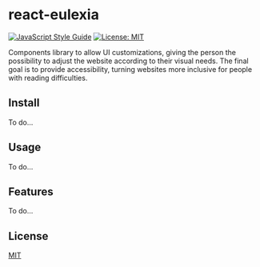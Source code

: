 # react-eulexia 
[![JavaScript Style Guide](https://img.shields.io/badge/code_style-standard-yellowgreen.svg?style=flat-square)](https://standardjs.com) [![License: MIT](https://img.shields.io/badge/License-MIT-green.svg?style=flat-square)](https://opensource.org/licenses/MIT)

Components library to allow UI customizations, giving the person the possibility to adjust the website according to their visual needs. The final goal is to provide accessibility, turning websites more inclusive for people with reading difficulties.

## Install
To do...

## Usage
To do...

## Features
To do...

## License
[MIT](https://opensource.org/licenses/MIT)